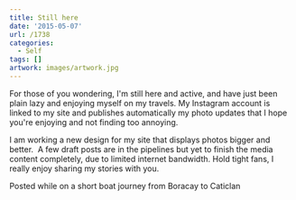 ```yaml
---
title: Still here
date: '2015-05-07'
url: /1738
categories:
  - Self
tags: []
artwork: images/artwork.jpg
---
```


For those of you wondering, I'm still here and active, and have just been plain lazy and enjoying myself on my travels. My Instagram account is linked to my site and publishes automatically my photo updates that I hope you're enjoying and not finding too annoying.

I am working a new design for my site that displays photos bigger and better.  A few draft posts are in the pipelines but yet to finish the media content completely, due to limited internet bandwidth. Hold tight fans, I really enjoy sharing my stories with you.

Posted while on a short boat journey from Boracay to Caticlan
